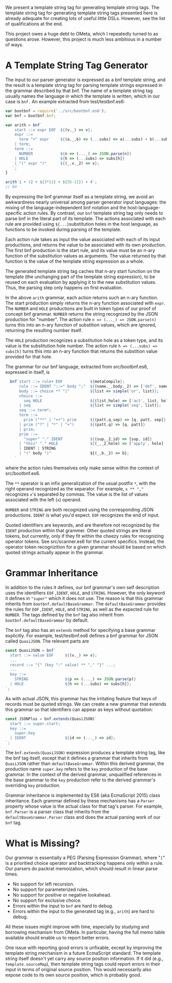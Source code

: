 We present a template string tag for generating template string tags. The template string tag for generating template string tags presented here is already adequate for creating lots of useful little DSLs. However, see the list of qualifications at the end.

This project owes a huge debt to OMeta, which I repeatedly turned to as questions arose. However, this project is much less ambitious in a number of ways.

# A Template String Tag Generator

The input to our parser generator is expressed as a bnf template string, and the result is a template string tag for parsing template strings expressed in the grammar described by that bnf. The name of a template string tag usually names the language in which the template is written, which in our case is ```bnf.``` An example extracted from test/testbnf.es6:

```javascript
var bootbnf = require('../src/bootbnf.es6');
var bnf = bootbnf.bnf;

var arith = bnf`
    start ::= expr EOF  ${(v,_) => v};
    expr ::=
      term "+" expr     ${(a,_,b) => (...subs) => a(...subs) + b(...subs)}
    | term;
    term ::=
      NUMBER            ${n => (..._) => JSON.parse(n)}
    | HOLE              ${h => (...subs) => subs[h]}
    | "(" expr ")"      ${(_,v,_2) => v};
   `;
}

arith`1 + (2 + ${3*11} + ${55-11}) + 4`;
// 84

```

By expressing the bnf grammar itself as a template string, we avoid an awkwardness nearly universal among parser generator input languages: the mixing of the language-independent bnf notation and the host-language-specific action rules. By contrast, our ```bnf``` template string tag only needs to parse bnf in the literal part of its template. The actions associated with each rule are provided using  ```${...}```substitution holes in the host language, as functions to be invoked during parsing of the template.

Each action rule takes as input the value associated with each of its input productions, and returns the value to be associated with its own production. The first bnf production is the start rule, and its value must be an n-ary function of the substitution values as arguments. The value returned by that function is the value of the template string expression as a whole.

The generated template string tag caches that n-ary start function on the template (the unchanging part of the template string expression), to be reused on each evaluation by applying it to the new substitution values. Thus, the parsing step only happens on first evaluation.

In the above ```arith``` grammar, each action returns such an n-ary function. The start production simply returns the n-ary function associated with ```expr```. The ```NUMBER``` and ```HOLE``` productions are built in token types of our proof of concept bnf grammar. ```NUMBER``` returns the string recognized by the JSON production for "number". The action rule ```n => (..._) => JSON.parse(n)``` turns this into an n-ary function of substition values, which are ignored, returning the resulting number itself.

The ```HOLE``` production recognizes a substitution hole as a token type, and its value is the substitution hole number. The action rule ```h => (...subs) => subs[h]``` turns this into an n-ary function that returns the substition value provided for that hole.

The grammar for our bnf language, extracted from src/bootbnf.es6, expressed in itself, is

```javascript
  bnf`start ::= rule+ EOF            ${metaCompile};
      rule ::= IDENT "::=" body ";"  ${(name,_,body,_2) => ['def', name, body]};
      body ::= choice ** "|"         ${list => simple('or', list)};
      choice ::=
        seq HOLE                     ${(list,hole) => ['act', list, hole]}
      | seq                          ${list => simple('seq', list)};
      seq ::= term*;
      term ::=
        prim ("**" | "++") prim      ${(patt,q,sep) => [q, patt, sep]}
      | prim ("?" | "*" | "+")       ${(patt,q) => [q, patt]}
      | prim;
      prim ::=
        "super" "." IDENT            ${(sup,_2,id) => [sup, id]}
      | "this" "." HOLE              ${(_,_2,hole) => ['apply', hole]
      | IDENT | STRING
      | "(" body ")"                 ${(_,b,_2) => b};
    `
```

where the action rules themselves only make sense within the context of src/bootbnf.es6.

The ```**``` operator is an infix generalization of the usual postfix ```*```, with the right operand recognized as the separator. For example, ```x ** ","``` recognizes ```x```'s separated by commas. The value is the list of values associated with the left (```x```) operand.

```NUMBER``` and ```STRING``` are both recognized using the corresponding JSON productions. ```IDENT``` is what you'd expect. ```EOF``` recognizes the end of input.

Quoted identifiers are keywords, and are therefore not recognized by the ```IDENT``` production within that grammer. Other quoted strings are literal tokens, but currently, only if they fit within the cheezy rules for recognizing operator tokens. See src/scanner.es6 for the current specifics. Instead, the operator token recognizition for a given grammar should be based on which quoted strings actually appear in the grammar.

# Grammar Inheritance

In addition to the rules it defines, our bnf grammar's own self description uses the identifiers ```EOF``` ,```IDENT```,  ```HOLE```, and ```STRING```. However, the only keyword it defines in ```"super"``` which it does not use. The reason is that this grammar inherits from ```bootbnf.defaultBaseGrammar```. The ```defaultBaseGrammar``` provides the rules for ```EOF``` ,```IDENT```,  ```HOLE```, and ```STRING```, as well as the expected rule for ```NUMBER```. The tags defined by the ```bnf``` tag also inherit from ```bootbnf.defaultBaseGrammar``` by default.

The ```bnf``` tag also has an ```extends``` method for specifying a base grammar explicitly. For example, test/testbnf.es6 defines a bnf grammar for JSON called ```QuasiJSON```. The relevant parts are

```javascript
const QuasiJSON = bnf`
  start ::= value EOF     ${(v,_) => v};
  ...
  record ::= "{" (key ":" value) ** "," "}" ...;
  ...
  key ::= 
    STRING                ${p => (..._) => JSON.parse(p)}
  | HOLE                  ${h => (...subs) => subs[h]};
`;

```

As with actual JSON, this grammar has the irritating feature that keys of records must be quoted strings. We can create a new grammar that extends this grammar so that identifiers can appear as keys without quotation:

```javascript
const JSONPlus = bnf.extends(QuasiJSON)`
  start ::= super.start;
  key ::=
    super.key
  | IDENT                 ${id => (..._) => id};
`;
```

The ```bnf.extends(QuasiJSON)``` expression produces a template string tag, like the bnf tag itself, except that it defines a grammar that inherits from ```QuasiJSON``` rather than ```defaultBaseGrammar```. Within this derived grammar, the production name ```super.key``` refers to the ```key``` production of the base grammar. In the context of the derived grammar, unqualified references in the base grammar to the ```key``` production refer to the derived grammar's overriding ```key``` production.

Grammar inheritance is implemented by ES6 (aka EcmaScript 2015) class inheritance. Each grammar defined by these mechanisms has a ```Parser``` property whose value is the actual class for that tag's parser. For example, ```bnf.Parser``` is a parser class that inherits from the ```defaultBaseGrammar.Parser``` class and does the actual parsing work of our ```bnf``` tag.

# What is Missing?

Our grammar is essentially a PEG (Parsing Expression Grammar), where "```|```" is a prioritied choice operator and backtracking happens only within a rule. Our parsers do packrat memoization, which should result in linear parse times.

  * No support for left recursion.
  * No support for parameterized rules.
  * No support for positive or negative lookahead.
  * No support for exclusive choice.
  * Errors within the input to ```bnf``` are hard to debug.
  * Errors within the input to the generated tag (e.g., ```arith```) are hard to debug.

All these issues might improve with time, especially by studying and borrowing mechanism from OMeta. In particular, having the full memo table available should enable us to report better errors.

One issue with reporting good errors is unfixable, except by improving the template string mechanism in a future EcmaScript standard: The template string itself doesn't yet carry any source position information. If it did (e.g., ```template.sourceMap```), then template string tags could report errors in their input in terms of original source position. This would necessarily also expose code to its own source position, which is probably good.

